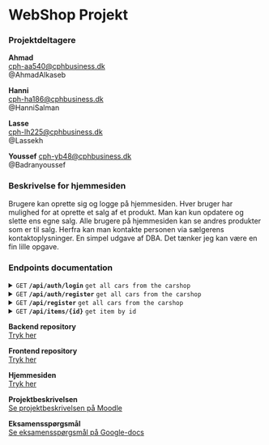 # WebShop Projekt
### Projektdeltagere
**Ahmad**  
cph-aa540@cphbusiness.dk  
@AhmadAlkaseb  

**Hanni**  
cph-ha186@cphbusiness.dk  
@HanniSalman  

**Lasse**  
cph-lh225@cphbusiness.dk  
@Lassekh  

**Youssef**
cph-yb48@cphbusiness.dk  
@Badranyoussef  

### Beskrivelse for hjemmesiden
Brugere kan oprette sig og logge på hjemmesiden. Hver bruger har mulighed for at oprette et salg af et produkt. Man kan kun opdatere og slette ens egne salg. Alle brugere på hjemmesiden kan se andres produkter som er til salg. Herfra kan man kontakte personen via sælgerens kontaktoplysninger. En simpel udgave af DBA. Det tænker jeg kan være en fin lille opgave.  

### Endpoints documentation 

<details>
 <summary><code>GET</code> <code><b>/api/auth/login</b></code> <code>get all cars from the carshop</code></summary>

##### Parameters
None
##### Response
application/json


##### Exceptions
- Exception: APIException
- Status: 404

</details>

<details>
 <summary><code>GET</code> <code><b>/api/auth/register</b></code> <code>get all cars from the carshop</code></summary>

##### Parameters
None
##### Response
application/json


##### Exceptions
- Exception: APIException
- Status: 404

</details>

<details>
 <summary><code>GET</code> <code><b>/api/register</b></code> <code>get all cars from the carshop</code></summary>

##### Parameters
None
##### Response
application/json

##### Exceptions
- Exception: APIException
- Status: 404

</details>


<details>
 <summary><code>GET</code> <code><b>/api/items/{id}</b></code> <code>get item by id</code></summary>

##### Parameters
item id
##### Response
application/json

##### Exceptions
- Exception: APIException
- Status: 404

</details>


**Backend repository**  
[Tryk her](https://github.com/AhmadAlkaseb/WebShopBackend)  

**Frontend repository**  
[Tryk her]()  

**Hjemmesiden**  
[Tryk her]()  

**Projektbeskrivelsen**  
[Se projektbeskrivelsen på Moodle](https://github.com/dat3Cph/material/blob/sem2024spring/flowFrontend/week5-project/miniproject.md)  

**Eksamensspørgsmål**  
[Se eksamensspørgsmål på Google-docs](https://docs.google.com/document/d/16wdDaEkcoUTti7GsFC0CHU0pBQGzmmDIOXkZgNhGON8/edit)  
